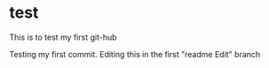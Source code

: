 # test
This is to test my first git-hub

Testing my first commit.
Editing this in the first "readme Edit" branch
